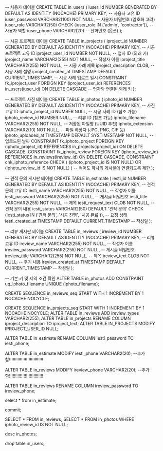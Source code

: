 -- 사용자 테이블
CREATE TABLE in_users (
    iuser_id NUMBER GENERATED BY DEFAULT AS IDENTITY  (NOCACHE)  PRIMARY KEY, -- 사용자 고유 ID
    iuser_password VARCHAR2(100) NOT NULL, -- 사용자 비밀번호 (암호화 고려)
    iuser_role VARCHAR2(50) CHECK (iuser_role IN ('admin', 'contractor')), -- 사용자 역할
    iuser_phone VARCHAR2(20) -- 전화번호 (옵션)
);

-- 시공 프로젝트 테이블
CREATE TABLE in_projects (
    iproject_id NUMBER GENERATED BY DEFAULT AS IDENTITY  (NOCACHE)  PRIMARY KEY, -- 시공 프로젝트 고유 ID
    iproject_user_id NUMBER NOT NULL, -- 업자 ID (외래 키)
    iproject_name VARCHAR2(255) NOT NULL, -- 작성자 이름
    iproject_title VARCHAR2(255) NOT NULL, -- 시공 사례 제목
    iproject_description CLOB, -- 시공 사례 설명
    iproject_created_at TIMESTAMP DEFAULT CURRENT_TIMESTAMP, -- 시공 사례 업로드 일시
    CONSTRAINT fk_iproject_user FOREIGN KEY (iproject_user_id) REFERENCES in_users(iuser_id) ON DELETE CASCADE -- 업자와 연결된 외래 키
);

-- 프로젝트 사진 테이블
CREATE TABLE in_photos (
    iphoto_id NUMBER GENERATED BY DEFAULT AS IDENTITY  (NOCACHE)  PRIMARY KEY, -- 사진 고유 ID
    iphoto_project_id NUMBER NULL, -- 시공 사례 ID (참조 가능)
    iphoto_review_id NUMBER NULL, -- 리뷰 ID (참조 가능)
    iphoto_filename VARCHAR2(255) NOT NULL, -- 저장된 파일명 (UUID 추천)
    iphoto_extension VARCHAR2(10) NOT NULL, -- 파일 확장자 (JPG, PNG, GIF 등)
    iphoto_uploaded_at TIMESTAMP DEFAULT SYSTIMESTAMP NOT NULL, -- 업로드된 날짜
    CONSTRAINT fk_iphoto_project FOREIGN KEY (iphoto_project_id) REFERENCES in_projects(iproject_id) ON DELETE CASCADE,
    CONSTRAINT fk_iphoto_review FOREIGN KEY (iphoto_review_id) REFERENCES in_reviews(ireview_id) ON DELETE CASCADE,
    CONSTRAINT chk_iphoto_reference CHECK (
        (iphoto_project_id IS NOT NULL) OR (iphoto_review_id IS NOT NULL)
    ) -- 적어도 하나의 게시물에 연결되도록 제한
);


-- 견적 문의 게시판 테이블
CREATE TABLE in_estimate (
    iesti_id NUMBER GENERATED BY DEFAULT AS IDENTITY (NOCACHE) PRIMARY KEY, -- 견적 문의 고유 ID
    iesti_name VARCHAR2(255) NOT NULL, -- 작성자 이름
    iesti_password VARCHAR2(255) NOT NULL, -- 게시글 비밀번호
    iesti_title VARCHAR2(255) NOT NULL, -- 제목
    iesti_request_text CLOB NOT NULL, -- 견적 문의 내용
    iesti_status VARCHAR2(50) DEFAULT '견적 문의' CHECK (iesti_status IN ('견적 문의', '시공 진행', '시공 완료')), -- 요청 상태
    iesti_created_at TIMESTAMP DEFAULT CURRENT_TIMESTAMP -- 작성일
);

-- 리뷰 게시판 테이블
CREATE TABLE in_reviews (
    ireview_id NUMBER GENERATED BY DEFAULT AS IDENTITY  (NOCACHE)  PRIMARY KEY, -- 리뷰 고유 ID
    ireview_name VARCHAR2(255) NOT NULL, -- 작성자 이름
    ireview_password VARCHAR2(255) NOT NULL, -- 게시글 비밀번호
    ireview_title VARCHAR2(255) NOT NULL, -- 제목
    ireview_text CLOB NOT NULL, -- 후기 내용
    ireview_created_at TIMESTAMP DEFAULT CURRENT_TIMESTAMP -- 작성일
);

-- 기본 키 및 제약 조건 확인
ALTER TABLE in_photos ADD CONSTRAINT uq_iphoto_filename UNIQUE (iphoto_filename);


CREATE SEQUENCE in_reviews_seq START WITH 1 INCREMENT BY 1 NOCACHE NOCYCLE;

CREATE SEQUENCE in_projects_seq START WITH 1 INCREMENT BY 1 NOCACHE NOCYCLE;
ALTER TABLE in_reviews ADD ireview_types VARCHAR2(255);
ALTER TABLE in_projects RENAME COLUMN iproject_description TO iproject_text;
ALTER TABLE IN_PROJECTS MODIFY IPROJECT_USER_ID NULL; 

ALTER TABLE in_estimate
RENAME COLUMN iesti_password TO iesti_phone;

ALTER TABLE in_estimate
MODIFY iesti_phone VARCHAR2(20); --추가함!!!!!!!!!!!!!!!!!!!!!!!!!!!!

ALTER TABLE in_reviews
MODIFY ireview_phone VARCHAR2(20); --추가함!!!!!!!!!!!!!!!!!!!!!!!!!!!!

ALTER TABLE in_reviews RENAME COLUMN ireview_password TO ireview_phone; 

select * from in_estimate;

commit;

SELECT * FROM in_reviews;
SELECT * FROM in_photos WHERE iphoto_review_id IS NOT NULL;

desc in_photos;

drop table in_users;

